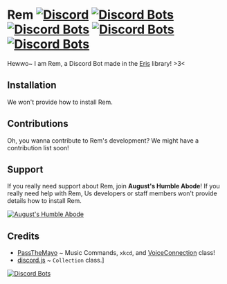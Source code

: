 # Rem [![Discord](https://discordapp.com/api/guilds/382725233695522816/embed.png)](https://rembot.xyz/discord) [![Discord Bots](https://discordbots.org/api/widget/status/447229568282132510.svg)](https://discordbots.org/bot/447229568282132510) [![Discord Bots](https://discordbots.org/api/widget/upvotes/447229568282132510.svg)](https://discordbots.org/bot/447229568282132510) [![Discord Bots](https://discordbots.org/api/widget/lib/447229568282132510.svg)](https://discordbots.org/bot/447229568282132510) [![Discord Bots](https://discordbots.org/api/widget/owner/447229568282132510.svg)](https://discordbots.org/bot/447229568282132510)
Hewwo~ I am Rem, a Discord Bot made in the [Eris](https://abal.moe/Eris) library! >3<

## Installation
We won't provide how to install Rem.

## Contributions
Oh, you wanna contribute to Rem's development? We might have a contribution list soon!

## Support
If you really need support about Rem, join **August's Humble Abode**! If you really need help with Rem, Us developers or staff members won't provide details how to install Rem.

[![August's Humble Abode](https://discordapp.com/api/guilds/382725233695522816/embed.png?style=banner3)](https://rembot.xyz/discord)

## Credits
* [PassTheMayo](https://github.com/PassTheMayo) ~ Music Commands, `xkcd`, and [VoiceConnection](https://github.com/RemDiscordBot/Rem/blob/master/src/core/structures/VoiceConnection.js) class!
* [discord.js](https://github.com/discordjs/discord.js) ~ `Collection` class.]

[![Discord Bots](https://discordbots.org/api/widget/447229568282132510.svg)](https://discordbots.org/bot/447229568282132510)